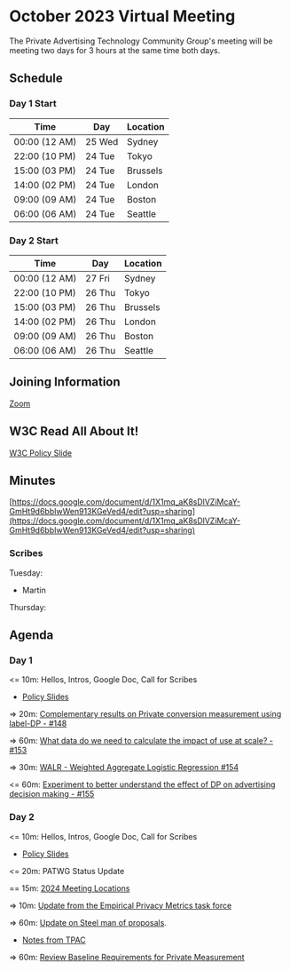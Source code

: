 # October 2023 Virtual Meeting

The Private Advertising Technology Community Group's meeting will be meeting two days for 3 hours at the same time both days.

## Schedule

### Day 1 Start

| Time          | Day    | Location      |
| ------------- | ------ | ------------- |
| 00:00 (12 AM) | 25 Wed | Sydney        |
| 22:00 (10 PM) | 24 Tue | Tokyo         |
| 15:00 (03 PM) | 24 Tue | Brussels      |
| 14:00 (02 PM) | 24 Tue | London        |
| 09:00 (09 AM) | 24 Tue | Boston        |
| 06:00 (06 AM) | 24 Tue | Seattle       |

### Day 2 Start

| Time          | Day    | Location      |
| ------------- | ------ | ------------- |
| 00:00 (12 AM) | 27 Fri | Sydney        |
| 22:00 (10 PM) | 26 Thu | Tokyo         |
| 15:00 (03 PM) | 26 Thu | Brussels      |
| 14:00 (02 PM) | 26 Thu | London        |
| 09:00 (09 AM) | 26 Thu | Boston        |
| 06:00 (06 AM) | 26 Thu | Seattle       |


## Joining Information

[Zoom](https://w3c.zoom.us/j/82659868398?pwd=R2wyMlVzVGcwcmZJb1BpZmdDc2crUT09)

## W3C Read All About It!

[W3C Policy Slide](https://github.com/patcg/meetings/blob/main/W3C%20Read%20All%20About%20It!.pd)

## Minutes

[https://docs.google.com/document/d/1X1mq_aK8sDlVZiMcaY-GmHt9d6bbIwWen913KGeVed4/edit?usp=sharing](https://docs.google.com/document/d/1X1mq_aK8sDlVZiMcaY-GmHt9d6bbIwWen913KGeVed4/edit?usp=sharing) 

### Scribes

Tuesday:
- Martin


Thursday: 


## Agenda

### Day 1 

<= 10m: Hellos, Intros, Google Doc, Call for Scribes
- [Policy Slides](https://github.com/patcg/meetings/blob/main/2023/03/21-telecon/W3C%20Read%20All%20About%20It!.pdf)  

=> 20m: [Complementary results on Private conversion measurement using label-DP - #148](https://github.com/patcg/meetings/issues/148)

=> 60m: [What data do we need to calculate the impact of use at scale? - #153](https://github.com/patcg/meetings/issues/153)

=> 30m: [WALR - Weighted Aggregate Logistic Regression #154](https://github.com/patcg/meetings/issues/154)

<= 60m: [Experiment to better understand the effect of DP on advertising decision making - #155](https://github.com/patcg/meetings/issues/155)

### Day 2 

<= 10m: Hellos, Intros, Google Doc, Call for Scribes
- [Policy Slides](https://github.com/patcg/meetings/blob/main/2023/03/21-telecon/W3C%20Read%20All%20About%20It!.pdf)

<= 20m: PATWG Status Update

== 15m: [2024 Meeting Locations](https://github.com/patcg/meetings/issues/157)

=> 10m: [Update from the Empirical Privacy Metrics task force](https://github.com/patcg/meetings/issues/137)

=> 60m: [Update on Steel man of proposals](https://github.com/patcg/meetings/issues/152). 
- [Notes from TPAC](https://docs.google.com/document/d/1wVsFRDEUgJT-b-j-nYn8b0PXdPIKPmCOraT8R5fHAmI/edit?usp=sharing)

=> 60m: [Review Baseline Requirements for Private Measurement](https://github.com/patcg/meetings/issues/141)
